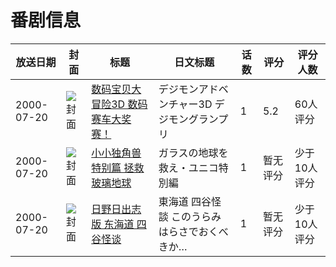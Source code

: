 # 番剧信息

|放送日期|封面|标题|日文标题|话数|评分|评分人数|
|---|---|---|---|---|---|---|
|2000-07-20|![封面](https://lain.bgm.tv/pic/cover/c/ad/7d/85214_XYEEb.jpg)|[数码宝贝大冒险3D 数码赛车大奖赛！](https://bangumi.tv/subject/85214)|デジモンアドベンチャー3D デジモングランプリ|1|5.2|60人评分|
|2000-07-20|![封面](https://lain.bgm.tv/pic/cover/c/a8/2d/112445_vUzZV.jpg)|[小小独角兽特别篇 拯救玻璃地球](https://bangumi.tv/subject/112445)|ガラスの地球を救え・ユニコ特別編|1|暂无评分|少于10人评分|
|2000-07-20|![封面](https://lain.bgm.tv/pic/cover/c/35/a5/220067_s5Bpc.jpg)|[日野日出志版 东海道 四谷怪谈](https://bangumi.tv/subject/220067)|東海道 四谷怪談 このうらみはらさでおくべきか…|1|暂无评分|少于10人评分|
